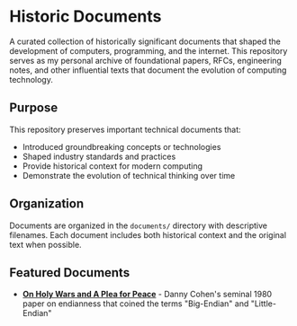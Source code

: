 # Historic Documents

A curated collection of historically significant documents that shaped the development of computers, programming, and the internet. This repository serves as my personal archive of foundational papers, RFCs, engineering notes, and other influential texts that document the evolution of computing technology.

## Purpose

This repository preserves important technical documents that:
- Introduced groundbreaking concepts or technologies
- Shaped industry standards and practices  
- Provide historical context for modern computing
- Demonstrate the evolution of technical thinking over time

## Organization

Documents are organized in the `documents/` directory with descriptive filenames. Each document includes both historical context and the original text when possible.

## Featured Documents

- **[On Holy Wars and A Plea for Peace](documents/On_Holy_Wars_and_A_Plea_for_Peace.md)** - Danny Cohen's seminal 1980 paper on endianness that coined the terms "Big-Endian" and "Little-Endian"
